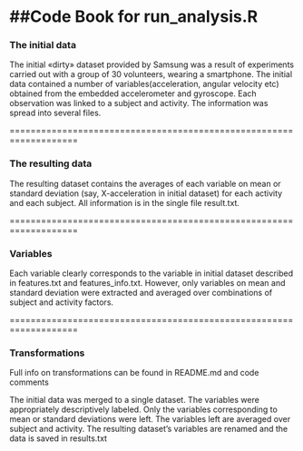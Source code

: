 ##Code Book for run_analysis.R
==================================================================
### The initial data

The initial «dirty» dataset provided by Samsung was a result of experiments 
carried out with a group of 30 volunteers, wearing a smartphone. The initial
data contained a number of variables(acceleration, angular velocity etc) 
obtained from the embedded accelerometer and gyroscope. Each observation 
was linked to a subject and activity. The information was spread into 
several files.

===================================================================
### The resulting data

The resulting dataset contains the averages of each variable on mean or standard
deviation (say, X-acceleration in initial dataset) for each activity and each 
subject. All information is in the single file result.txt.

===================================================================
### Variables

Each variable clearly corresponds to the variable in initial dataset described in 
features.txt and features_info.txt. However, only variables on mean and standard 
deviation were extracted and averaged over combinations of subject and activity factors.

===================================================================
### Transformations

Full info on transformations can be found in README.md and code comments

The initial data was merged to a single dataset.
The variables were appropriately descriptively labeled.
Only the variables corresponding to mean or standard deviations were left.
The variables left are averaged over subject and activity.
The resulting dataset’s variables are renamed and the data is saved in results.txt
